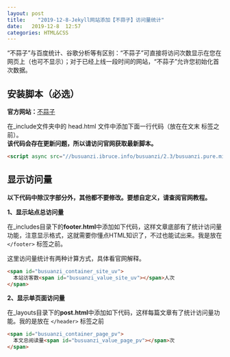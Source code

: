 ```yaml
---
layout: post
title:    "2019-12-8-Jekyll网站添加【不蒜子】访问量统计"
date:   2019-12-8  12:57
categories: HTML&CSS
---
```


“不蒜子”与百度统计、谷歌分析等有区别：“不蒜子”可直接将访问次数显示在您在网页上（也可不显示）；对于已经上线一段时间的网站，“不蒜子”允许您初始化首次数据。

<!--more-->

## 安装脚本（必选）

**官方网站：**[不蒜子](https://busuanzi.ibruce.info/)

在_include文件夹中的 head.html 文件中添加下面一行代码（放在在文末 **</head>** 标签之前）。   
**该代码会存在更新问题，所以请访问官网获取最新脚本。**

```html
<script async src="//busuanzi.ibruce.info/busuanzi/2.3/busuanzi.pure.mini.js"></script>
```

## 显示访问量

**以下代码中除汉字部分外，其他都不要修改。要想自定义，请查阅官网教程。**

**1、显示站点总访问量**

在_includes目录下的**footer.html**中添加如下代码，这样文章底部有了统计访问量功能，注意显示格式，这就需要你懂点HTML知识了，不过也能试出来。我是放在 `</footer>` 标签之前。

这里访问量统计有两种计算方式，具体看官网解释。
```html
<span id="busuanzi_container_site_uv">
  本站访客数<span id="busuanzi_value_site_uv"></span>人次
</span>
```

**2、显示单页面访问量**

在_layouts目录下的**post.html**中添加如下代码，这样每篇文章有了统计访问量功能。我的是放在 `</header>` 标签之前

```html
<span id="busuanzi_container_page_pv">
  本文总阅读量<span id="busuanzi_value_page_pv"></span>次
</span>
```




